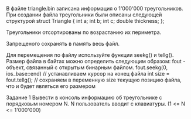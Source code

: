 В файле triangle.bin записана информация о 1'000'000 треугольников. При создании файла треугольники были описаны следующей структурой
struct Triangle
{
int a;
int b;
int c;
double thickness;
};

Треугольники отсортированы по возрастанию их периметра.

Запрещеного сохранять в память весь файл.

Для перемещения по файлу используйте функции seekg() и tellg(). Размер файла в байтах можно определить следующим образом:
fout - объект, связанный с открытым бинарным файлом.
fout.seekg(0, ios_base::end) // устанавливаем курсор на конец файла
int size = fout.tellg(); // сохраняем в переменную size текущую позицию файла, что и будет являться его размером

Задание 1
Вывести в консоль информацию об треугольнике с порядковым номером N.
N пользователь вводит с клавиатуры. (1 <= N <= 1'000'000)
